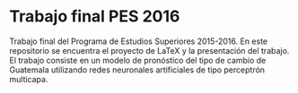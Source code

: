 # Trabajo final PES 2016
Trabajo final del Programa de Estudios Superiores 2015-2016. En este repositorio se encuentra el proyecto de LaTeX y la presentación del trabajo. 
El trabajo consiste en un modelo de pronóstico del tipo de cambio de Guatemala utilizando redes neuronales artificiales de tipo perceptrón multicapa. 
